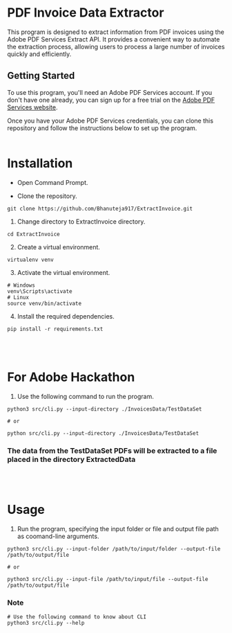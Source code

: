 # PDF Invoice Data Extractor

This program is designed to extract information from PDF invoices using the Adobe PDF Services Extract API. It provides a convenient way to automate the extraction process, allowing users to process a large number of invoices quickly and efficiently.

## Getting Started

To use this program, you'll need an Adobe PDF Services account. If you don't have one already, you can sign up for a free trial on the [Adobe PDF Services website](https://developer.adobe.com/document-services/apis/pdf-extract/).

Once you have your Adobe PDF Services credentials, you can clone this repository and follow the instructions below to set up the program.
<br></br>
# Installation

* Open Command Prompt.

* Clone the repository.

```Shell
git clone https://github.com/Bhanuteja917/ExtractInvoice.git
```
1. Change directory to ExtractInvoice directory.

```Shell
cd ExtractInvoice
```

2. Create a virtual environment. 

```Shell
virtualenv venv
```

3. Activate the virtual environment.

```Shell
# Windows
venv\Scripts\activate
# Linux
source venv/bin/activate
```

4. Install the required dependencies.

```Shell
pip install -r requirements.txt
```
<br></br>
# For Adobe Hackathon

1. Use the following command to run the program.

```Shell
python3 src/cli.py --input-directory ./InvoicesData/TestDataSet

# or

python src/cli.py --input-directory ./InvoicesData/TestDataSet
```

### The data from the TestDataSet PDFs will be extracted to a file placed in the directory ExtractedData
 

<br></br>
# Usage

1. Run the program, specifying the input folder or file and output file path as coomand-line arguments.

```Shell
python3 src/cli.py --input-folder /path/to/input/folder --output-file /path/to/output/file

# or

python3 src/cli.py --input-file /path/to/input/file --output-file /path/to/output/file
```

### Note
```Shell
# Use the following command to know about CLI
python3 src/cli.py --help
```






